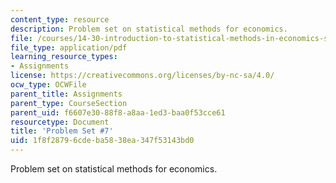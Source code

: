 ```yaml
---
content_type: resource
description: Problem set on statistical methods for economics.
file: /courses/14-30-introduction-to-statistical-methods-in-economics-spring-2009/1f8f28796cdeba5838ea347f53143bd0_MIT14_30s09_pset07.pdf
file_type: application/pdf
learning_resource_types:
- Assignments
license: https://creativecommons.org/licenses/by-nc-sa/4.0/
ocw_type: OCWFile
parent_title: Assignments
parent_type: CourseSection
parent_uid: f6607e30-88f8-a8aa-1ed3-baa0f53cce61
resourcetype: Document
title: 'Problem Set #7'
uid: 1f8f2879-6cde-ba58-38ea-347f53143bd0
---
```

Problem set on statistical methods for economics.